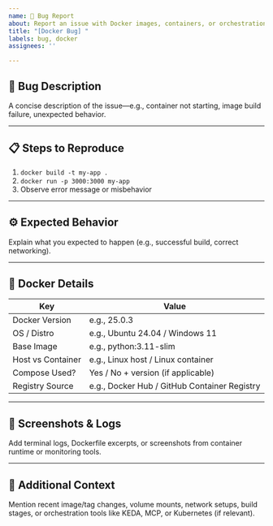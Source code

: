 ```yaml
---
name: 🐳 Bug Report
about: Report an issue with Docker images, containers, or orchestration
title: "[Docker Bug] "
labels: bug, docker
assignees: ''

---
```


## 🐛 Bug Description

A concise description of the issue—e.g., container not starting, image build failure, unexpected behavior.

---

## 📋 Steps to Reproduce

1. `docker build -t my-app .`
2. `docker run -p 3000:3000 my-app`
3. Observe error message or misbehavior

---

## ⚙️ Expected Behavior

Explain what you expected to happen (e.g., successful build, correct networking).

---

## 🐳 Docker Details

| Key              | Value                     |
|------------------|---------------------------|
| Docker Version    | e.g., 25.0.3              |
| OS / Distro       | e.g., Ubuntu 24.04 / Windows 11 |
| Base Image        | e.g., python:3.11-slim    |
| Host vs Container | e.g., Linux host / Linux container |
| Compose Used?     | Yes / No + version (if applicable) |
| Registry Source   | e.g., Docker Hub / GitHub Container Registry |

---

## 📸 Screenshots & Logs

Add terminal logs, Dockerfile excerpts, or screenshots from container runtime or monitoring tools.

---

## 🧠 Additional Context

Mention recent image/tag changes, volume mounts, network setups, build stages, or orchestration tools like KEDA, MCP, or Kubernetes (if relevant).

